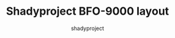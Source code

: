 ---
layout: layouts/keymapdb_entry.njk
OS: []
author: shadyproject
firmware: QMK
hasHomeRowMods: False
hasLetterOnThumb: False
keymapImage: http://shadyproject.net/images/bfo9000-layout.png
keyCount: 108
keyboard: Keebio BFO-9000
baseLayouts: ["QWERTY"]
languages: ['English']
layerCount: 2
title: "Shadyproject BFO-9000 layout"
isSplit: True
stagger: ortholinear
summary: 
keymapUrl: https://github.com/shadyproject/qmk_firmware/tree/master/keyboards/keebio/bfo9000/keymaps/shadyproject
writeup: https://github.com/shadyproject/qmk_firmware/tree/master/keyboards/keebio/bfo9000/keymaps/shadyproject/readme.md
---
